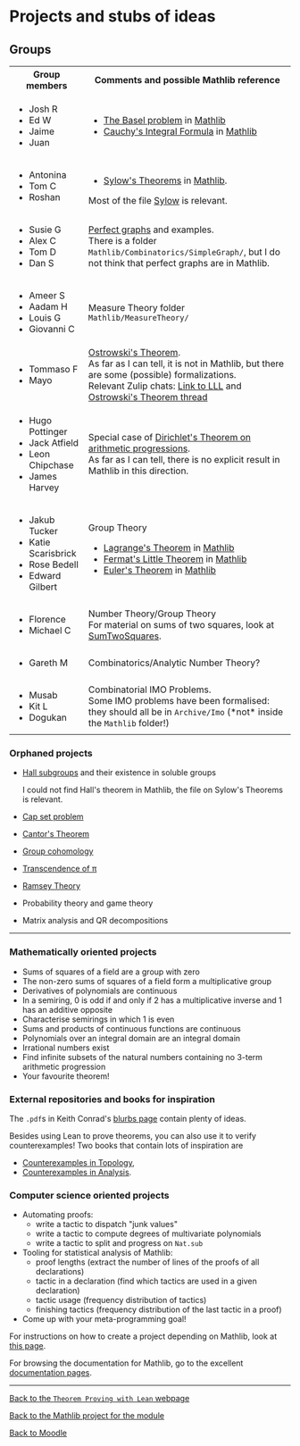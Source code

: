 #  Projects and stubs of ideas

##  Groups

<table><tbody>
<tr>
  <th>
Group members
  </th>
  <th>
Comments and possible Mathlib reference
  </th>
</tr>

<tr>
  <td>
    <ul>
      <li>Josh R</li>
      <li>Ed W</li>
      <li>Jaime</li>
      <li>Juan</li>
    </ul>
  </td>
  <td>
    <ul>
      <li><a href="https://en.wikipedia.org/wiki/Basel_problem">The Basel problem</a> in <a href="https://leanprover-community.github.io/mathlib4_docs/find/?pattern=hasSum_zeta_two#doc">Mathlib</a></li>
      <li><a href="https://en.wikipedia.org/wiki/Cauchy%27s_integral_formula">Cauchy's Integral Formula</a> in <a href="https://leanprover-community.github.io/mathlib4_docs/find/?pattern=Complex.two_pi_I_inv_smul_circleIntegral_sub_inv_smul_of_differentiable_on_off_countable#doc">Mathlib</a></li>
    </ul>
  </td>
</tr>

<tr>
  <td>
    <ul>
      <li>Antonina</li>
      <li>Tom C</li>
      <li>Roshan</li>
    </ul>
  </td>
  <td>
    <ul>
      <li><a href="https://en.wikipedia.org/wiki/Sylow_theorems">Sylow's Theorems</a> in <a href="https://leanprover-community.github.io/mathlib4_docs/find/?pattern=Sylow.exists_subgroup_card_pow_prime_le#doc">Mathlib</a>.<br /></li>
    </ul>
Most of the file <a href="https://leanprover-community.github.io/mathlib4_docs/Mathlib/GroupTheory/Sylow.html">Sylow</a> is relevant.
  </td>
</tr>

<tr>
  <td>
    <ul>
      <li>Susie G</li>
      <li>Alex C</li>
      <li>Tom D</li>
      <li>Dan S</li>
    </ul>
  </td>
  <td>
<a href="https://en.wikipedia.org/wiki/Perfect_graph">Perfect graphs</a> and examples.<br />
There is a folder <code>Mathlib/Combinatorics/SimpleGraph/</code>,
but I do not think that perfect graphs are in Mathlib.
  </td>
</tr>

<tr>
  <td>
    <ul>
      <li>Ameer S</li>
      <li>Aadam H</li>
      <li>Louis G</li>
      <li>Giovanni C</li>
    </ul>
  </td>
  <td>
Measure Theory folder <code>Mathlib/MeasureTheory/</code>
  </td>
</tr>

<tr>
  <td>
    <ul>
      <li>Tommaso F</li>
      <li>Mayo</li>
    </ul>
  </td>
  <td>
<a href="https://en.wikipedia.org/wiki/Ostrowski%27s_theorem">Ostrowski's Theorem</a>.<br />
As far as I can tell, it is not in Mathlib, but there are some (possible) formalizations.<br />
Relevant Zulip chats:
<a href="https://leanprover.zulipchat.com/#narrow/stream/116395-maths/topic/Seminar.20--.20London.20Learning.20Lean/near/362025148">Link to LLL</a> and
<a href="https://leanprover.zulipchat.com/#narrow/stream/217875-Is-there-code-for-X.3F/topic/Ostrowski's.20theorem">Ostrowski's Theorem thread</a>
  </td>
</tr>

<tr>
  <td>
    <ul>
      <li>Hugo Pottinger</li>
      <li>Jack Atfield</li>
      <li>Leon Chipchase</li>
      <li>James Harvey</li>
    </ul>
  </td>
  <td>
Special case of <a href="https://en.wikipedia.org/wiki/Dirichlet%27s_theorem_on_arithmetic_progressions">Dirichlet's Theorem on arithmetic progressions</a>.<br />
As far as I can tell, there is no explicit result in Mathlib in this direction.
  </td>
</tr>

<tr>
  <td>
    <ul>
      <li>Jakub Tucker</li>
      <li>Katie Scarisbrick</li>
      <li>Rose Bedell</li>
      <li>Edward Gilbert</li>
    </ul>
  </td>
  <td>
Group Theory
    <ul>
      <li><a href="https://en.wikipedia.org/wiki/Lagrange%27s_theorem_(group_theory)">Lagrange's Theorem</a> in <a href="https://leanprover-community.github.io/mathlib4_docs/find/?pattern=Subgroup.card_subgroup_dvd_card#doc">Mathlib</a></li>
      <li><a href="https://en.wikipedia.org/wiki/Fermat%27s_little_theorem">Fermat's Little Theorem</a> in <a href="https://leanprover-community.github.io/mathlib4_docs/find/?pattern=ZMod.pow_card#doc">Mathlib</a></li>
      <li><a href="https://en.wikipedia.org/wiki/Euler%27s_theorem">Euler's Theorem</a> in <a href="https://leanprover-community.github.io/mathlib4_docs/find/?pattern=FiniteField.pow_card_sub_one_eq_one#doc">Mathlib</a></li>
    </ul>
  </td>
</tr>

<tr>
  <td>
    <ul>
      <li>Florence</li>
      <li>Michael C</li>
    </ul>
  </td>
  <td>
Number Theory/Group Theory<br />
For material on sums of two squares, look at <a href="https://leanprover-community.github.io/mathlib4_docs/Mathlib/NumberTheory/SumTwoSquares.html">SumTwoSquares</a>.
  </td>
</tr>

<tr>
  <td>
    <ul>
      <li>Gareth M</li>
    </ul>
  </td>
  <td>
Combinatorics/Analytic Number Theory?
  </td>
</tr>

<tr>
  <td>
    <ul>
      <li>Musab</li>
      <li>Kit L</li>
      <li>Dogukan</li>
    </ul>
  </td>
  <td>
Combinatorial IMO Problems.<br />
Some IMO problems have been formalised: they should all be in <code>Archive/Imo</code>
(*not* inside the <code>Mathlib</code> folder!)
</tbody>
</table>

###  Orphaned projects

* [Hall subgroups](https://en.wikipedia.org/wiki/Hall_subgroup) and their existence in soluble groups

  I could not find Hall's theorem in Mathlib, the file on Sylow's Theorems is relevant.
* [Cap set problem](https://en.wikipedia.org/wiki/Cap_set)
* [Cantor's Theorem](https://en.wikipedia.org/wiki/Cantor%27s_theorem)
* [Group cohomology](https://en.wikipedia.org/wiki/Group_cohomology)
* [Transcendence of &pi;](https://en.wikipedia.org/wiki/Lindemann%E2%80%93Weierstrass_theorem)
* [Ramsey Theory](https://en.wikipedia.org/wiki/Ramsey_theory)
* Probability theory and game theory
* Matrix analysis and QR decompositions

---

###  Mathematically oriented projects

* Sums of squares of a field are a group with zero
* The non-zero sums of squares of a field form a multiplicative group
* Derivatives of polynomials are continuous
* In a semiring, 0 is odd if and only if 2 has a multiplicative inverse and 1 has an additive opposite
* Characterise semirings in which 1 is even
* Sums and products of continuous functions are continuous
* Polynomials over an integral domain are an integral domain
* Irrational numbers exist
* Find infinite subsets of the natural numbers containing no 3-term arithmetic progression
* Your favourite theorem!

###  External repositories and books for inspiration

The `.pdf`s in Keith Conrad's [blurbs page](https://kconrad.math.uconn.edu/blurbs/) contain plenty of ideas.

Besides using Lean to prove theorems, you can also use it to verify counterexamples!
Two books that contain lots of inspiration are
* [Counterexamples in Topology](https://link.springer.com/book/10.1007/978-1-4612-6290-9),
* [Counterexamples in Analysis](https://faculty.ksu.edu.sa/sites/default/files/_olmsted_1.pdf).

###  Computer science oriented projects

* Automating proofs:
  * write a tactic to dispatch "junk values"
  * write a tactic to compute degrees of multivariate polynomials
  * write a tactic to split and progress on `Nat.sub`
* Tooling for statistical analysis of Mathlib:
  * proof lengths (extract the number of lines of the proofs of all declarations)
  * tactic in a declaration (find which tactics are used in a given declaration)
  * tactic usage (frequency distribution of tactics)
  * finishing tactics (frequency distribution of the last tactic in a proof)
* Come up with your meta-programming goal!

For instructions on how to create a project depending on Mathlib, look at [this page](instructions_for_new_project).

For browsing the documentation for Mathlib, go to the excellent [documentation pages](https://leanprover-community.github.io/mathlib4_docs/).

---

[Back to the `Theorem Proving with Lean` webpage](https://adomani.github.io/Syllabus/MA4N1/toc)

[Back to the Mathlib project for the module](https://github.com/adomani/MA4N1_2023)

[Back to Moodle](https://moodle.warwick.ac.uk/course/view.php?id=58287#section-0)
